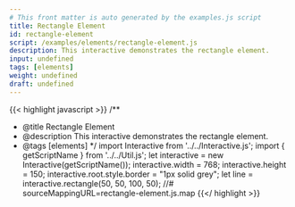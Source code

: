 ```yaml
---
# This front matter is auto generated by the examples.js script
title: Rectangle Element
id: rectangle-element
script: /examples/elements/rectangle-element.js
description: This interactive demonstrates the rectangle element.
input: undefined
tags: [elements]
weight: undefined
draft: undefined
---
```


{{< highlight javascript >}}
/**
* @title Rectangle Element
* @description This interactive demonstrates the rectangle element.
* @tags [elements]
*/
import Interactive from '../../Interactive.js';
import { getScriptName } from '../../Util.js';
let interactive = new Interactive(getScriptName());
interactive.width = 768;
interactive.height = 150;
interactive.root.style.border = "1px solid grey";
let line = interactive.rectangle(50, 50, 100, 50);
//# sourceMappingURL=rectangle-element.js.map
{{</ highlight >}}

